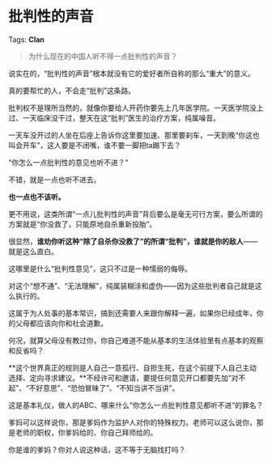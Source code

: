# 批判性的声音

Tags: **Clan**

> 为什么现在的中国人听不得一点批判性的声音？



说实在的，“批判性的声音”根本就没有它的爱好者所自称的那么“重大”的意义。

真的要帮忙的人，不会走“批判”这条路。

批判权不是理所当然的，就像你要给人开药你要先上几年医学院。一天医学院没上过、一天临床没干过，整天在这“批判”医生的治疗方案，纯属噪音。

一天车没开过的人坐在后座上告诉你这里要加速、那里要刹车，一天到晚“你这也叫会开车”，这人要是不闭嘴，谁不要一脚把ta踢下去？

“你怎么一点批判性的意见也听不进？”

  


不错，就是一点也听不进去。

**也一点也不该听。**

更不用说，这类所谓“一点儿批判性的声音”背后要么是毫无可行方案，要么所谓的方案就是“你没救了，只能原地自杀重新投胎”。

很显然，**谁劝你听这种“除了自杀你没救了”的所谓“批判”，谁就是你的敌人**——就是这么直白。

这哪里是什么“批判性意见”，这只不过是一种懦弱的侮辱。

对这个“想不通”、“无法理解”，纯属装糊涂和虚伪——因为这些批判者自己就是这么执行的。

这属于为人处事的基本常识，搞到还需要人来跟你解释一遍，如果你已经成年，你的父母都应该向你和社会道歉。

何况，就算父母没有教过你，你自己难道不能从基本的生活体验里有点基本的观察和反省吗？

**这个世界真正的规则是人自己一意孤行、自担生死，在这个前提下人自己主动选择、定向寻求建议。**不经许可和邀请，要提任何意见开口都要先加“对不起”、“不好意思”、“恐怕冒昧了”、“不知当讲不当讲”。

这是基本礼仪，做人的ABC、哪来什么“你怎么一点批判性意见都听不进“的罪名？

爹妈可以这样说你，那是爹妈作为监护人对你的特殊权力。老师可以这么说你，那是老师的职权，你爹妈给的、你自己拜师给的。

你是谁的爹妈？你对人说这种话，这不等于无脑找打吗？




